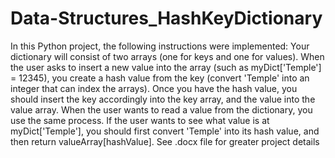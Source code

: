 # Data-Structures_HashKeyDictionary
In this Python project, the following instructions were implemented: Your dictionary will consist of two arrays (one for keys and one for values). When the user asks to insert a new value into the array (such as myDict['Temple'] = 12345), you create a hash value from the key (convert 'Temple' into an integer that can index the arrays). Once you have the hash value, you should insert the key accordingly into the key array, and the value into the value array.  When the user wants to read a value from the dictionary, you use the same process. If the user wants to see what value is at myDict['Temple'], you should first convert 'Temple' into its hash value, and then return valueArray[hashValue]. See .docx file for greater project details
